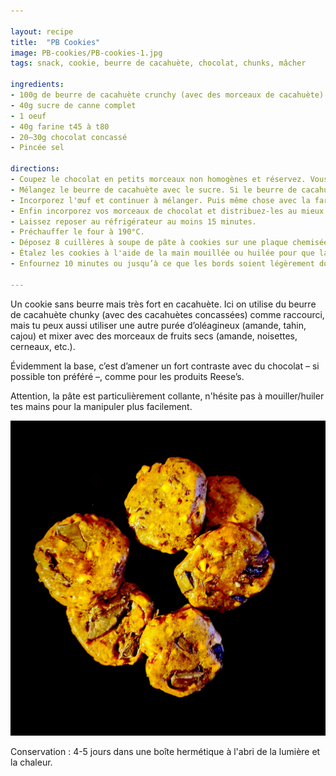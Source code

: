 ```yaml
---

layout: recipe
title:  "PB Cookies"
image: PB-cookies/PB-cookies-1.jpg
tags: snack, cookie, beurre de cacahuète, chocolat, chunks, mâcher

ingredients:
- 100g de beurre de cacahuète crunchy (avec des morceaux de cacahuète)
- 40g sucre de canne complet
- 1 oeuf
- 40g farine t45 à t80
- 20–30g chocolat concassé
- Pincée sel

directions:
- Coupez le chocolat en petits morceaux non homogènes et réservez. Vous pouvez également utiliser des pépites pour l'intégralité de la recette pour gagner du temps.
- Mélangez le beurre de cacahuète avec le sucre. Si le beurre de cacahuète est trop épais vous pouvez le passer quelques secondes au micro-ondes pour le rendre plus liquide et facile à travailler. 
- Incorporez l'œuf et continuer à mélanger. Puis même chose avec la farine et le sel tamisés.
- Enfin incorporez vos morceaux de chocolat et distribuez-les au mieux dans la pâte. 
- Laissez reposer au réfrigérateur au moins 15 minutes.
- Préchauffer le four à 190°C. 
- Déposez 8 cuillères à soupe de pâte à cookies sur une plaque chemisée de papier ou d'un tapis de cuisson. 
- Étalez les cookies à l'aide de la main mouillée ou huilée pour que la pâte ne colle pas. 
- Enfournez 10 minutes ou jusqu’à ce que les bords soient légèrement dorés.

---
```


Un cookie sans beurre mais très fort en cacahuète. Ici on utilise du beurre de cacahuète chunky (avec des cacahuètes concassées) comme raccourci, mais tu peux aussi utiliser une autre purée d’oléagineux (amande, tahin, cajou) et mixer avec des morceaux de fruits secs (amande, noisettes, cerneaux, etc.).

Évidemment la base, c’est d’amener un fort contraste avec du chocolat – si possible ton préféré –, comme pour les produits Reese’s. 

Attention, la pâte est particulièrement collante, n'hésite pas à mouiller/huiler tes mains pour la manipuler plus facilement.

![Le cookie est très différent de ce que tu peux attendre car il force à mâcher longuement en bouche, pas à croquer sous la dent](../images/PB-cookies/PB-cookies-2.jpg)

Conservation&nbsp;: 4-5 jours dans une boîte hermétique à l'abri de la lumière et la chaleur.
